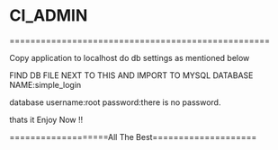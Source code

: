 # CI_ADMIN
==================================================



Copy application to localhost 
do db settings as mentioned  below


FIND DB FILE NEXT TO THIS AND IMPORT TO MYSQL
DATABASE NAME:simple_login

database username:root
password:there is no password.

thats it Enjoy Now !!


 
===================All The Best====================
